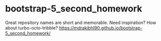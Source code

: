 # bootstrap-5_second_homework
Great repository names are short and memorable. Need inspiration? How about turbo-octo-tribble?
https://mdrakibhl90.github.io/bootstrap-5_second_homework/
